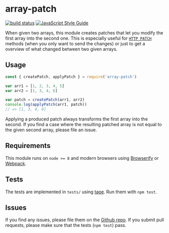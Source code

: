 # array-patch

[![build status](https://secure.travis-ci.org/MaxGfeller/array-patch.png)](http://travis-ci.org/MaxGfeller/array-patch)
[![JavaScript Style Guide](https://img.shields.io/badge/code_style-standard-brightgreen.svg)](https://standardjs.com)

When given two arrays, this module creates patches that let you modify the first
array into the second one. This is especially useful for [`HTTP PATCH`](https://tools.ietf.org/html/rfc5789) methods (when
you only want to send the changes) or just to get a overview of what changed between
two given arrays.

## Usage

```javascript
const { createPatch, applyPatch } = require('array-patch')

var arr1 = [1, 2, 3, 4, 5]
var arr2 = [1, 3, 4, 6]

var patch = createPatch(arr1, arr2)
console.log(applyPatch(arr1, patch))
// => [1, 3, 4, 6]
```

Applying a produced patch always transforms the first array into the second. If you
find a case where the resulting patched array is not equal to the given second array,
please file an issue.

## Requirements

This module runs on `node >= 8` and modern browsers using [Browserify](http://browserify.org/)
or [Webpack](https://webpack.js.org/).

## Tests

The tests are implemented in `tests/` using [tape](https://www.npmjs.com/package/tape). Run them with `npm test`.

## Issues

If you find any issues, please file them on the [Github repo](https://github.com/MaxGfeller/array-patch). If
you submit pull requests, please make sure that the tests (`npm test`) pass.
